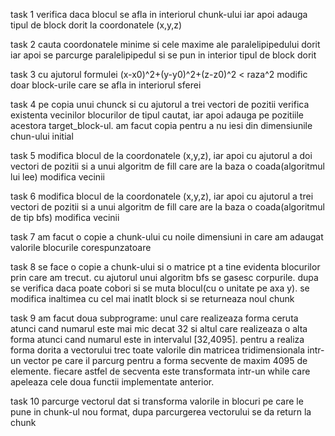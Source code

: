 task 1
verifica daca blocul se afla in interiorul chunk-ului iar apoi adauga tipul de block dorit la coordonatele (x,y,z)

task 2
cauta coordonatele minime si cele maxime ale paralelipipedului dorit iar apoi se parcurge paralelipipedul si se pun in interior tipul de block dorit

task 3
cu ajutorul formulei (x-x0)^2+(y-y0)^2+(z-z0)^2 < raza^2 modific doar block-urile care se afla in interiorul sferei

task 4
pe copia unui chunck si cu ajutorul a trei vectori de pozitii verifica existenta vecinilor blocurilor de tipul cautat, iar apoi adauga pe pozitiile acestora target_block-ul. am facut copia pentru a nu iesi din dimensiunile chun-ului initial

task 5
modifica blocul de la coordonatele (x,y,z), iar apoi cu ajutorul a doi vectori de pozitii si a unui algoritm de fill care are la baza o coada(algoritmul lui lee) modifica vecinii

task 6
modifica blocul de la coordonatele (x,y,z), iar apoi cu ajutorul a trei vectori de pozitii si a unui algoritm de fill care are la baza o coada(algoritmul de tip bfs) modifica vecinii

task 7 
am facut o copie a chunk-ului cu noile dimensiuni in care am adaugat valorile blocurile corespunzatoare

task 8
se face o copie a chunk-ului si o matrice pt a tine evidenta blocurilor prin care am trecut. cu ajutorul unui algoritm bfs se gasesc corpurile. dupa se verifica daca poate cobori si se muta blocul(cu o unitate pe axa y). se modifica inaltimea cu cel mai inatlt block si se returneaza noul chunk

task 9
am facut doua subprograme: unul care realizeaza forma ceruta atunci cand numarul este mai mic decat 32 si altul care realizeaza o alta forma atunci cand numarul este in intervalul [32,4095]. pentru a realiza forma dorita a vectorului trec toate valorile din matricea tridimensionala intr-un vector pe care il parcurg pentru a forma secvente de maxim 4095 de elemente. fiecare astfel de secventa este transformata intr-un while care apeleaza cele doua functii implementate anterior.

task 10
parcurge vectorul dat si transforma valorile in blocuri pe care le pune in chunk-ul nou format, dupa parcurgerea vectorului se da return la chunk